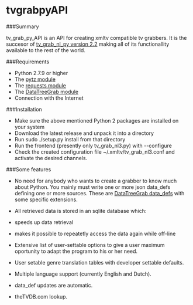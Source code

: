 # tvgrabpyAPI

###Summary

tv_grab_py_API is an API for creating xmltv compatible tv grabbers. It is the succesor of [tv_grab_nl_py version 2.2](https://github.com/tvgrabbers/tvgrabnlpy) making all of its functionallity available to the rest of the world.

###Requirements

 * Python 2.7.9 or higher
 * The [pytz module](http://pypi.python.org/pypi/pytz)
 * The [requests module](https://pypi.python.org/pypi/requests)
 * The [DataTreeGrab module](https://github.com/tvgrabbers/DataTree/)
 * Connection with the Internet

###Installation

 * Make sure the above mentioned Python 2 packages are installed on your system
 * Download the latest release and unpack it into a directory
 * Run sudo ./setup.py install from that directory
 * Run the frontend (presently only tv_grab_nl3.py) with --configure
 * Check the created configuration file ~/.xmltv/tv_grab_nl3.conf and activate the desired channels.

###Some features

 * No need for anybody who wants to create a grabber to know much about Python. You mainly must write one or more json data_defs defining one or more sources. These are [DataTreeGrab data_defs](https://github.com/tvgrabbers/DataTree/wiki/data_def_language) with some specific extensions.
 * All retrieved data is stored in an sqlite database which:
  * speeds up data retrieval
  * makes it possible to repeatetly access the data again while off-line  
 
 * Extensive list of user-settable options to give a user maximum oportunity to adapt the program to his or her need.
 * User setable genre translation tables with developer settable defaults.
 * Multiple language support (currently English and Dutch).
 * data_def updates are automatic.
 * theTVDB.com lookup.
